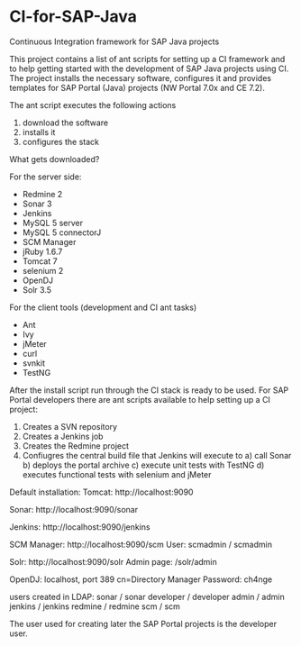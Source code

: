 CI-for-SAP-Java
===============

Continuous Integration framework for SAP Java projects

This project contains a list of ant scripts for setting up a CI framework and to help getting started with the development of SAP Java projects using CI. The project installs the necessary software, configures it and provides templates for SAP Portal (Java) projects (NW Portal 7.0x and CE 7.2).

The ant script executes the following actions
1. download the software
2. installs it
3. configures the stack

What gets downloaded?

For the server side:
- Redmine 2
- Sonar 3
- Jenkins
- MySQL 5 server
- MySQL 5 connectorJ
- SCM Manager
- jRuby 1.6.7
- Tomcat 7
- selenium 2
- OpenDJ
- Solr 3.5

For the client tools (development and CI ant tasks)
- Ant
- Ivy
- jMeter
- curl
- svnkit
- TestNG


After the install script run through the CI stack is ready to be used. For SAP Portal developers there are ant scripts available to help setting up a CI project:
1. Creates a SVN repository
2. Creates a Jenkins job
3. Creates the Redmine project
4. Confiugres the central build file that Jenkins will execute to
a) call Sonar
b) deploys the portal archive
c) execute unit tests with TestNG
d) executes functional tests with selenium and jMeter


Default installation:
Tomcat: http://localhost:9090

Sonar: http://localhost:9090/sonar

Jenkins: http://localhost:9090/jenkins

SCM Manager: http://localhost:9090/scm
User: scmadmin / scmadmin

Solr: http://localhost:9090/solr
Admin page: /solr/admin

OpenDJ: localhost, port 389
cn=Directory Manager
Password: ch4nge

users created in LDAP:
sonar / sonar
developer / developer
admin / admin
jenkins / jenkins
redmine / redmine
scm / scm

The user used for creating later the SAP Portal projects is the developer user.
